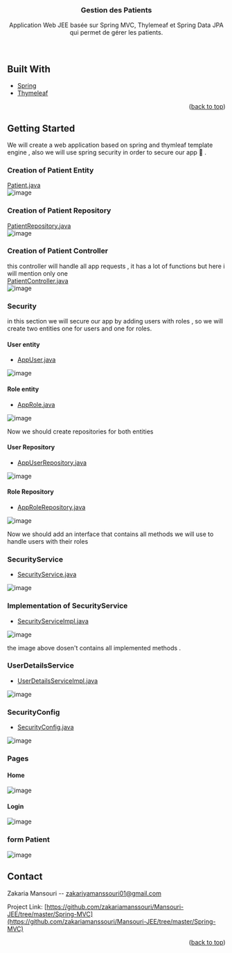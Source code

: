 <div id="top"></div>

<br />
<div align="center">
<h3 align="center">Gestion des Patients</h3>

  <p align="center">
    Application Web JEE basée sur Spring MVC, Thylemeaf et Spring Data JPA qui permet de gérer les patients.
    <br />
    <br />
    <br />
 
  </p>
</div>








## Built With
* [Spring](https://spring.io/)
* [Thymeleaf](https://www.thymeleaf.org/)

<p align="right">(<a href="#top">back to top</a>)</p>



<!-- GETTING STARTED -->
## Getting Started

We will create a web application based on spring and thymleaf template engine , also we will use spring security in order to secure our app 🤙   .


### Creation of Patient Entity
 [Patient.java](https://github.com/zakariamanssouri/Mansouri-JEE/blob/master/Spring-MVC/src/main/java/ma/enset/springmvc/entites/Patient.java)
 <br>
 ![image](https://user-images.githubusercontent.com/80859231/163098843-bc1f3450-7343-4951-8380-2cf419dbcfb3.png)

### Creation of Patient Repository
 [PatientRepository.java](https://github.com/zakariamanssouri/Mansouri-JEE/blob/master/Spring-MVC/src/main/java/ma/enset/springmvc/repositories/PatientRepository.java)
 <br>
 ![image](https://user-images.githubusercontent.com/80859231/163099328-e851078f-7fe6-4234-87b7-3196aee46833.png)


### Creation of Patient Controller

this controller will handle all app requests , it has a lot of functions but here i will mention only one <br>
 [PatientController.java](https://github.com/zakariamanssouri/Mansouri-JEE/blob/master/Spring-MVC/src/main/java/ma/enset/springmvc/web/PatientController.java)
 <br>
![image](https://user-images.githubusercontent.com/80859231/163398203-0326468c-9c8d-4e7f-a2c1-840b0d40b85e.png)


### Security 
in this section we will secure our app by adding users with roles , so we will create two entities one for users and one for roles.
<br>
#### User entity
* [AppUser.java](https://github.com/zakariamanssouri/Mansouri-JEE/blob/master/Spring-MVC/src/main/java/ma/enset/springmvc/security/entities/AppUser.java)

![image](https://user-images.githubusercontent.com/80859231/163400259-666d35cc-6dee-4693-acf9-6cd5ca78d1ca.png)

#### Role entity
* [AppRole.java](https://github.com/zakariamanssouri/Mansouri-JEE/blob/master/Spring-MVC/src/main/java/ma/enset/springmvc/security/entities/AppRole.java)

![image](https://user-images.githubusercontent.com/80859231/163400872-d5b19b0c-beab-46d5-9777-f9d9a1a98407.png)

Now we should create repositories for both entities
####  User Repository
* [AppUserRepository.java](https://github.com/zakariamanssouri/Mansouri-JEE/blob/master/Spring-MVC/src/main/java/ma/enset/springmvc/security/repositories/AppUserRepository.java)

![image](https://user-images.githubusercontent.com/80859231/163401598-a5a1ea0f-f1ea-474a-b2c9-226b977dccf0.png)

####  Role Repository
* [AppRoleRepository.java](https://github.com/zakariamanssouri/Mansouri-JEE/blob/master/Spring-MVC/src/main/java/ma/enset/springmvc/security/repositories/AppUserRepository.java)

![image](https://user-images.githubusercontent.com/80859231/163402055-50fc5e93-41cc-4004-bd07-92e5f55c42fe.png)

Now we should add an interface that contains all methods we will use to handle users with their roles

### SecurityService
* [SecurityService.java](https://github.com/zakariamanssouri/Mansouri-JEE/blob/master/Spring-MVC/src/main/java/ma/enset/springmvc/security/service/SecurityService.java)

![image](https://user-images.githubusercontent.com/80859231/163402966-80f58831-8ab6-4192-ada6-dd721e64b18b.png)

### Implementation of SecurityService 

* [SecurityServiceImpl.java](https://github.com/zakariamanssouri/Mansouri-JEE/blob/master/Spring-MVC/src/main/java/ma/enset/springmvc/security/service/SecurityService.java)

![image](https://user-images.githubusercontent.com/80859231/163403482-b345e4e8-4dc5-442c-939a-2f8da123ac40.png)

the image above dosen't contains all implemented methods .

### UserDetailsService 

* [UserDetailsServiceImpl.java](https://github.com/zakariamanssouri/Mansouri-JEE/blob/master/Spring-MVC/src/main/java/ma/enset/springmvc/security/service/UserDetailsServiceImpl.java)


![image](https://user-images.githubusercontent.com/80859231/163404494-68ded470-8ea0-4160-a860-7ef95f59cb39.png)

### SecurityConfig
* [SecurityConfig.java]()

![image](https://user-images.githubusercontent.com/80859231/163414585-ffb6693c-caeb-4f98-a931-b619627a2c58.png)


### Pages
#### Home
![image](https://user-images.githubusercontent.com/80859231/163399525-64151d2e-b0ca-4431-8e4a-21b470a04acb.png)

#### Login
![image](https://user-images.githubusercontent.com/80859231/163418733-f209ab75-3f39-4dde-b9ec-d9b60019a7ba.png)

### form Patient
![image](https://user-images.githubusercontent.com/80859231/163418830-bf911085-8e26-4401-b629-b5b4e2bf131e.png)



<!-- CONTACT -->
## Contact

Zakaria Mansouri -- zakariyamanssouri01@gmail.com

Project Link: [https://github.com/zakariamanssouri/Mansouri-JEE/tree/master/Spring-MVC](https://github.com/zakariamanssouri/Mansouri-JEE/tree/master/Spring-MVC)

<p align="right">(<a href="#top">back to top</a>)</p>

